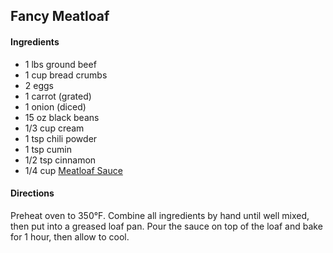 ## Fancy Meatloaf

#### Ingredients

* 1 lbs ground beef
* 1 cup bread crumbs
* 2 eggs
* 1 carrot (grated)
* 1 onion (diced)
* 15 oz black beans
* 1/3 cup cream
* 1 tsp chili powder
* 1 tsp cumin
* 1/2 tsp cinnamon
* 1/4 cup [Meatloaf Sauce](../sauce/meatloaf.md)

#### Directions

Preheat oven to 350°F. Combine all ingredients by hand until well mixed,
then put into a greased loaf pan. Pour the sauce on top of the loaf and
bake for 1 hour, then allow to cool.
